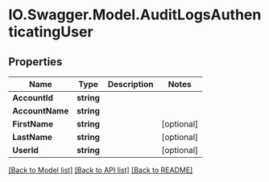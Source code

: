# IO.Swagger.Model.AuditLogsAuthenticatingUser
## Properties

Name | Type | Description | Notes
------------ | ------------- | ------------- | -------------
**AccountId** | **string** |  | 
**AccountName** | **string** |  | 
**FirstName** | **string** |  | [optional] 
**LastName** | **string** |  | [optional] 
**UserId** | **string** |  | [optional] 

[[Back to Model list]](../README.md#documentation-for-models) [[Back to API list]](../README.md#documentation-for-api-endpoints) [[Back to README]](../README.md)

